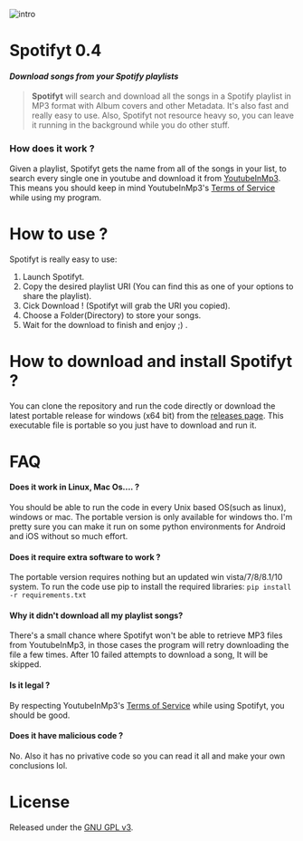 ![intro](http://i.imgur.com/pb1sEG6.gif)

# Spotifyt 0.4
#### *Download songs from your Spotify playlists*

> **Spotifyt** will search and download all the songs in a Spotify playlist in MP3 format with Album covers and other Metadata. It's also fast and really easy to use. Also, Spotifyt not resource heavy so, you can leave it running in the background while you do other stuff. 


### How does it work ?
Given a playlist, Spotifyt gets the name from all of the songs in your list, to search every single one in youtube and download it from [YoutubeInMp3](https://www.youtubeinmp3.com/). This means you should keep in mind YoutubeInMp3's [Terms of Service](https://www.youtubeinmp3.com/tos/) while using my program. 


# How to use ?
Spotifyt is really easy to use:

1. Launch Spotifyt.
2. Copy the desired playlist URI (You can find this as one of your options to share the playlist).
3. Cick Download ! (Spotifyt will grab the URI you copied).
4. Choose a Folder(Directory) to store your songs.
5. Wait for the download to finish and enjoy ;) .


# How to download and install Spotifyt ?
You can clone the repository and run the code directly or download the latest portable release for windows (x64 bit) from the [releases page](https://github.com/luastan/spotifyt/releases). This executable file is portable so you just have to download and run it.


# FAQ
#### Does it work in Linux, Mac Os.... ?
You should be able to run the code in every Unix based OS(such as linux), windows or mac. The portable version is only available for windows tho. I'm pretty sure you can make it run on some python environments for Android and iOS without so much effort.

#### Does it require extra software to work ?
The portable version requires nothing but an updated win vista/7/8/8.1/10 system. To run the code use pip to install the required libraries: `pip install -r requirements.txt`

#### Why it didn't download all my playlist songs? 
There's a small chance where Spotifyt won't be able to retrieve MP3 files from YoutubeInMp3, in those cases the program will retry downloading the file a few times. After 10 failed attempts to download a song, It will be skipped.

#### Is it legal ?
By respecting YoutubeInMp3's [Terms of Service](https://www.youtubeinmp3.com/tos/) while using Spotifyt, you should be good.

#### Does it have malicious code ?
No. Also it has no privative code so you can read it all and make your own conclusions lol.


# License

Released under the [GNU GPL v3](LICENSE).
